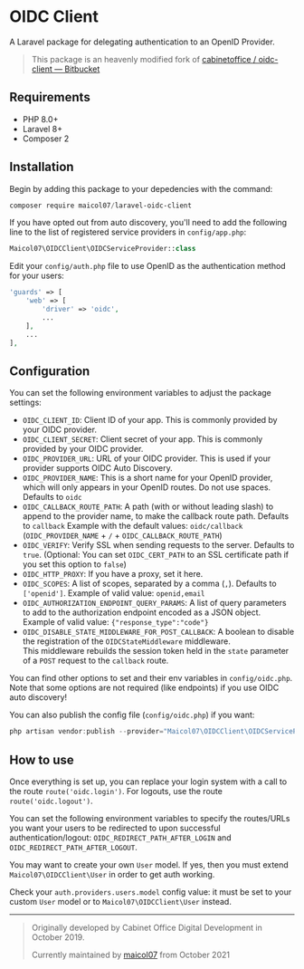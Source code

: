 # OIDC Client

A Laravel package for delegating authentication to an OpenID Provider.

> This package is an heavenly modified fork of [cabinetoffice / oidc-client — Bitbucket](https://bitbucket.org/cabinetoffice/oidc-client)

## Requirements

- PHP 8.0+
- Laravel 8+
- Composer 2

## Installation

Begin by adding this package to your depedencies with the command:

```powershell
composer require maicol07/laravel-oidc-client
```

If you have opted out from auto discovery, you'll need to add the following line to the list of registered service
providers in `config/app.php`:

```php
Maicol07\OIDCClient\OIDCServiceProvider::class
```

Edit your `config/auth.php` file to use OpenID as the authentication method for your users:

```php
'guards' => [
    'web' => [
        'driver' => 'oidc',
        ...
    ],
    ...
],
```

## Configuration

You can set the following environment variables to adjust the package settings:

- `OIDC_CLIENT_ID`: Client ID of your app. This is commonly provided by your OIDC provider.
- `OIDC_CLIENT_SECRET`: Client secret of your app. This is commonly provided by your OIDC provider.
- `OIDC_PROVIDER_URL`: URL of your OIDC provider. This is used if your provider supports OIDC Auto Discovery.
- `OIDC_PROVIDER_NAME`: This is a short name for your OpenID provider, which will only appears in your OpenID routes. Do
  not use spaces. Defaults to `oidc`
- `OIDC_CALLBACK_ROUTE_PATH`: A path (with or without leading slash) to append to the provider name, to make the
  callback route path. Defaults to `callback`
  Example with the default values: `oidc/callback` (`OIDC_PROVIDER_NAME` + `/` + `OIDC_CALLBACK_ROUTE_PATH`)
- `OIDC_VERIFY`: Verify SSL when sending requests to the server. Defaults to `true`. (Optional: You can
  set `OIDC_CERT_PATH` to an SSL certificate path if you set this option to `false`)
- `OIDC_HTTP_PROXY`: If you have a proxy, set it here.
- `OIDC_SCOPES`: A list of scopes, separated by a comma (`,`). Defaults to `['openid']`.
  Example of valid value: `openid,email`
- `OIDC_AUTHORIZATION_ENDPOINT_QUERY_PARAMS`: A list of query parameters to add to the authorization endpoint encoded as
  a JSON object.
  Example of valid value: `{"response_type":"code"}`
- `OIDC_DISABLE_STATE_MIDDLEWARE_FOR_POST_CALLBACK`: A boolean to disable the registration of the `OIDCStateMiddleware` middleware.  
  This middleware rebuilds the session token held in the `state` parameter of a `POST` request to the `callback` route.

You can find other options to set and their env variables in `config/oidc.php`. Note that some options are not
required (like endpoints) if you use OIDC auto discovery!

You can also publish the config file (`config/oidc.php`) if you want:

```powershell
php artisan vendor:publish --provider="Maicol07\OIDCClient\OIDCServiceProvider"
```

## How to use

Once everything is set up, you can replace your login system with a call to the route `route('oidc.login')`. For
logouts, use the route `route('oidc.logout')`.

You can set the following environment variables to specify the routes/URLs you want your users to be redirected to upon
successful authentication/logout: `OIDC_REDIRECT_PATH_AFTER_LOGIN` and `OIDC_REDIRECT_PATH_AFTER_LOGOUT`.

You may want to create your own `User` model. If yes, then you must extend `Maicol07\OIDCClient\User` in order to get
auth working.

Check your `auth.providers.users.model` config value: it must be set to your custom `User` model or
to `Maicol07\OIDCClient\User` instead.

---

> Originally developed by Cabinet Office Digital Development in October 2019.
>
> Currently maintained by [maicol07](https://maicol07.it) from October 2021
